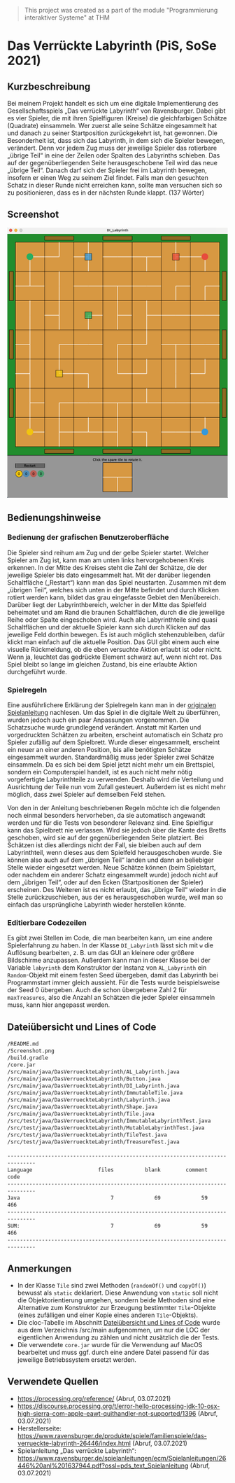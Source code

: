 > This project was created as a part of the module "Programmierung interaktiver Systeme" at THM
# Das Verrückte Labyrinth (PiS, SoSe 2021)

## Kurzbeschreibung

Bei meinem Projekt handelt es sich um eine digitale Implementierung des Gesellschaftsspiels „Das verrückte Labyrinth“
von Ravensburger. Dabei gibt es vier Spieler, die mit ihren Spielfiguren (Kreise) die gleichfarbigen Schätze (Quadrate)
einsammeln. Wer zuerst alle seine Schätze eingesammelt hat und danach zu seiner Startposition zurückgekehrt ist, hat
gewonnen. Die Besonderheit ist, dass sich das Labyrinth, in dem sich die Spieler bewegen, verändert. Denn vor jedem Zug
muss der jeweilige Spieler das rotierbare „übrige Teil“ in eine der Zeilen oder Spalten des Labyrinths schieben. Das auf
der gegenüberliegenden Seite herausgeschobene Teil wird das neue „übrige Teil“. Danach darf sich der Spieler frei im
Labyrinth bewegen, insofern er einen Weg zu seinem Ziel findet. Falls man den gesuchten Schatz in dieser Runde nicht
erreichen kann, sollte man versuchen sich so zu positionieren, dass es in der nächsten Runde klappt.
(137 Wörter)

## Screenshot

![Screenshot](Screenshot.png)

## Bedienungshinweise

### Bedienung der grafischen Benutzeroberfläche

Die Spieler sind reihum am Zug und der gelbe Spieler startet. Welcher Spieler am Zug ist, kann man am unten links
hervorgehobenen Kreis erkennen. In der Mitte des Kreises steht die Zahl der Schätze, die der jeweilige Spieler bis dato
eingesammelt hat. Mit der darüber liegenden Schaltfläche („Restart“) kann man das Spiel neustarten. Zusammen mit dem
„übrigen Teil“, welches sich unten in der Mitte befindet und durch Klicken rotiert werden kann, bildet das grau
eingefasste Gebiet den Menübereich. Darüber liegt der Labyrinthbereich, welcher in der Mitte das Spielfeld beheimatet
und am Rand die braunen Schaltflächen, durch die die jeweilige Reihe oder Spalte eingeschoben wird. Auch alle
Labyrinthteile sind quasi Schaltflächen und der aktuelle Spieler kann sich durch Klicken auf das jeweilige Feld dorthin
bewegen. Es ist auch möglich stehenzubleiben, dafür klickt man einfach auf die aktuelle Position. Das GUI gibt einem
auch eine visuelle Rückmeldung, ob die eben versuchte Aktion erlaubt ist oder nicht. Wenn ja, leuchtet das gedrückte
Element schwarz auf, wenn nicht rot. Das Spiel bleibt so lange im gleichen Zustand, bis eine erlaubte Aktion
durchgeführt wurde.

### Spielregeln

Eine ausführlichere Erklärung der Spielregeln kann man in der
[originalen Spielanleitung](https://www.ravensburger.de/spielanleitungen/ecm/Spielanleitungen/26446%20anl%201637944.pdf?ossl=pds_text_Spielanleitung)
nachlesen. Um das Spiel in die digitale Welt zu überführen, wurden jedoch auch ein paar Anpassungen vorgenommen. Die
Schatzsuche wurde grundlegend verändert. Anstatt mit Karten und vorgedruckten Schätzen zu arbeiten, erscheint
automatisch ein Schatz pro Spieler zufällig auf dem Spielbrett. Wurde dieser eingesammelt, erscheint ein neuer an einer
anderen Position, bis alle benötigten Schätze eingesammelt wurden. Standardmäßig muss jeder Spieler zwei Schätze
einsammeln. Da es sich bei dem Spiel jetzt nicht mehr um ein Brettspiel, sondern ein Computerspiel handelt, ist es auch
nicht mehr nötig vorgefertigte Labyrinthteile zu verwenden. Deshalb wird die Verteilung und Ausrichtung der Teile nun
vom Zufall gesteuert. Außerdem ist es nicht mehr möglich, dass zwei Spieler auf demselben Feld stehen.

Von den in der Anleitung beschriebenen Regeln möchte ich die folgenden noch einmal besonders hervorheben, da sie
automatisch angewandt werden und für die Tests von besonderer Relevanz sind. Eine Spielfigur kann das Spielbrett nie
verlassen. Wird sie jedoch über die Kante des Bretts geschoben, wird sie auf der gegenüberliegenden Seite platziert. Bei
Schätzen ist dies allerdings nicht der Fall, sie bleiben auch auf dem Labyrinthteil, wenn dieses aus dem Spielfeld
herausgeschoben wurde. Sie können also auch auf dem „übrigen Teil“ landen und dann an beliebiger Stelle wieder
eingesetzt werden. Neue Schätze können (beim Spielstart, oder nachdem ein anderer Schatz eingesammelt wurde) jedoch
nicht auf dem „übrigen Teil“, oder auf den Ecken (Startpositionen der Spieler) erscheinen. Des Weiteren ist es nicht
erlaubt, das „übrige Teil“ wieder in die Stelle zurückzuschieben, aus der es herausgeschoben wurde, weil man so einfach
das ursprüngliche Labyrinth wieder herstellen könnte.

### Editierbare Codezeilen

Es gibt zwei Stellen im Code, die man bearbeiten kann, um eine andere Spielerfahrung zu haben. In der
Klasse `DI_Labyrinth` lässt sich mit `w` die Auflösung bearbeiten, z. B. um das GUI an kleinere oder größere Bildschirme
anzupassen. Außerdem kann man in dieser Klasse bei der Variable `labyrinth` dem Konstruktor der Instanz
von `AL_Labyrinth` ein `Random`-Objekt mit einem festen Seed übergeben, damit das Labyrinth bei Programmstart immer
gleich aussieht. Für die Tests wurde beispielsweise der Seed 0 übergeben. Auch die schon übergebene Zahl 2 für
`maxTreasures`, also die Anzahl an Schätzen die jeder Spieler einsammeln muss, kann hier angepasst werden.

## Dateiübersicht und Lines of Code

    /README.md
    /Screenshot.png
    /build.gradle
    /core.jar
    /src/main/java/DasVerrueckteLabyrinth/AL_Labyrinth.java
    /src/main/java/DasVerrueckteLabyrinth/Button.java
    /src/main/java/DasVerrueckteLabyrinth/DI_Labyrinth.java
    /src/main/java/DasVerrueckteLabyrinth/ImmutableTile.java
    /src/main/java/DasVerrueckteLabyrinth/Labyrinth.java
    /src/main/java/DasVerrueckteLabyrinth/Shape.java
    /src/main/java/DasVerrueckteLabyrinth/Tile.java
    /src/test/java/DasVerrueckteLabyrinth/ImmutableLabyrinthTest.java
    /src/test/java/DasVerrueckteLabyrinth/MutableLabyrinthTest.java
    /src/test/java/DasVerrueckteLabyrinth/TileTest.java
    /src/test/java/DasVerrueckteLabyrinth/TreasureTest.java

    -------------------------------------------------------------------------------
    Language                     files          blank        comment           code
    -------------------------------------------------------------------------------
    Java                             7             69             59            466
    -------------------------------------------------------------------------------
    SUM:                             7             69             59            466
    -------------------------------------------------------------------------------

## Anmerkungen

* In der Klasse `Tile` sind zwei Methoden (`randomOf()` und `copyOf()`) bewusst als `static` deklariert. Diese Anwendung
  von `static` soll nicht die Objektorientierung umgehen, sondern beide Methoden sind eine Alternative zum Konstruktor
  zur Erzeugung bestimmter `Tile`-Objekte (eines zufälligen und einer Kopie eines anderen `Tile`-Objekts).
* Die cloc-Tabelle im Abschnitt [Dateiübersicht und Lines of Code](#dateiübersicht-und-lines-of-code) wurde aus dem
  Verzeichnis /src/main aufgenommen, um nur die LOC der eigentlichen Anwendung zu zählen und nicht zusätzlich die der
  Tests.
* Die verwendete `core.jar` wurde für die Verwendung auf MacOS bearbeitet und muss ggf. durch eine andere Datei passend
  für das jeweilige Betriebssystem ersetzt werden.

## Verwendete Quellen

* https://processing.org/reference/ (Abruf, 03.07.2021)
* https://discourse.processing.org/t/error-hello-processing-jdk-10-osx-high-sierra-com-apple-eawt-quithandler-not-supported/1396
  (Abruf, 03.07.2021)
* Herstellerseite: https://www.ravensburger.de/produkte/spiele/familienspiele/das-verrueckte-labyrinth-26446/index.html
  (Abruf, 03.07.2021)
* Spielanleitung „Das verrückte
  Labyrinth“: https://www.ravensburger.de/spielanleitungen/ecm/Spielanleitungen/26446%20anl%201637944.pdf?ossl=pds_text_Spielanleitung
  (Abruf, 03.07.2021)
